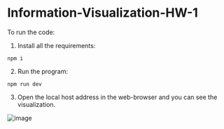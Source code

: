 # Information-Visualization-HW-1

To run the code:
1) Install all the requirements:
```
npm i
```
2) Run the program:
```
npm run dev
```
3) Open the local host address in the web-browser and you can see the visualization.

![image](https://github.com/user-attachments/assets/a7c84d66-4379-47c1-99d0-cb06920fde6d)

